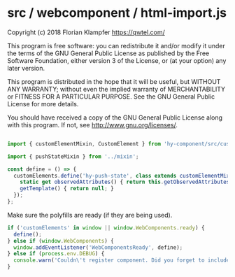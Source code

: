 # src / webcomponent / html-import.js
Copyright (c) 2018 Florian Klampfer <https://qwtel.com/>

This program is free software: you can redistribute it and/or modify
it under the terms of the GNU General Public License as published by
the Free Software Foundation, either version 3 of the License, or
(at your option) any later version.

This program is distributed in the hope that it will be useful,
but WITHOUT ANY WARRANTY; without even the implied warranty of
MERCHANTABILITY or FITNESS FOR A PARTICULAR PURPOSE.  See the
GNU General Public License for more details.

You should have received a copy of the GNU General Public License
along with this program.  If not, see <http://www.gnu.org/licenses/>.


```js

import { customElementMixin, CustomElement } from 'hy-component/src/custom-element';

import { pushStateMixin } from '../mixin';

const define = () => {
  customElements.define('hy-push-state', class extends customElementMixin(pushStateMixin(CustomElement)) {
    static get observedAttributes() { return this.getObservedAttributes(); }
    getTemplate() { return null; }
  });
};
```

Make sure the polyfills are ready (if they are being used).


```js
if ('customElements' in window || window.WebComponents.ready) {
  define();
} else if (window.WebComponents) {
  window.addEventListener('WebComponentsReady', define);
} else if (process.env.DEBUG) {
  console.warn('Couldn\'t register component. Did you forget to include a WebComponents polyfill?');
}
```


